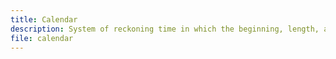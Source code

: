 ```yaml
---
title: Calendar
description: System of reckoning time in which the beginning, length, and divisions of a year are defined, sometimes along with multiyear cycles.
file: calendar
---
```

